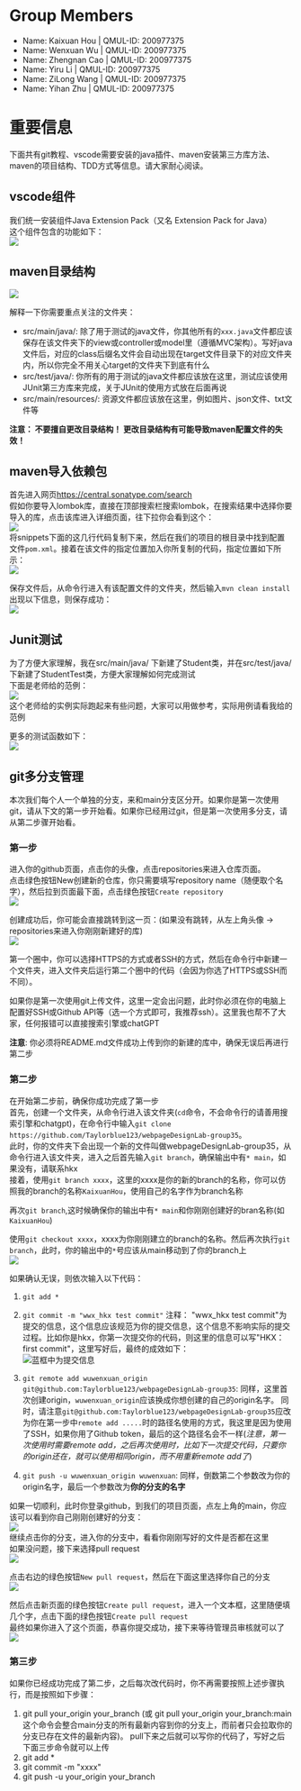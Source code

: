 # Group Members
- Name: Kaixuan Hou  |  QMUL-ID: 200977375  
- Name: Wenxuan Wu  |  QMUL-ID: 200977375  
- Name: Zhengnan Cao  |  QMUL-ID: 200977375  
- Name: Yiru Li  |  QMUL-ID: 200977375  
- Name: ZiLong Wang  |  QMUL-ID: 200977375  
- Name: Yihan Zhu  |  QMUL-ID: 200977375  

# 重要信息
下面共有git教程、vscode需要安装的java插件、maven安装第三方库方法、maven的项目结构、TDD方式等信息。请大家耐心阅读。    
## vscode组件
我们统一安装组件Java Extension Pack（又名 Extension Pack for Java）  
这个组件包含的功能如下：  
![](src/main/resources/pack.png)  
  
## maven目录结构
![](src/main/resources/maven.png)  
  
解释一下你需要重点关注的文件夹：  
- src/main/java/: 除了用于测试的java文件，你其他所有的`xxx.java`文件都应该保存在该文件夹下的view或controller或model里（遵循MVC架构）。写好java文件后，对应的class后缀名文件会自动出现在target文件目录下的对应文件夹内，所以你完全不用关心target的文件夹下到底有什么  
- src/test/java/: 你所有的用于测试的java文件都应该放在这里，测试应该使用JUnit第三方库来完成，关于JUnit的使用方式放在后面再说   
- src/main/resources/: 资源文件都应该放在这里，例如图片、json文件、txt文件等  
  
**注意： 不要擅自更改目录结构！ 更改目录结构有可能导致maven配置文件的失效！**  

## maven导入依赖包
首先进入网页<https://central.sonatype.com/search>  
假如你要导入lombok库，直接在顶部搜索栏搜索lombok，在搜索结果中选择你要导入的库，点击该库进入详细页面，往下拉你会看到这个：  
![](src/main/resources/sonatype.png)  
将snippets下面的这几行代码复制下来，然后在我们的项目的根目录中找到配置文件`pom.xml`。接着在该文件的指定位置加入你所复制的代码，指定位置如下所示：  
![](src/main/resources/pom.png)   
  
保存文件后，从命令行进入有该配置文件的文件夹，然后输入`mvn clean install`    
出现以下信息，则保存成功：  
![](src/main/resources/mvn_download.png)  
  
## Junit测试
为了方便大家理解，我在src/main/java/ 下新建了Student类，并在src/test/java/下新建了StudentTest类，方便大家理解如何完成测试   
下面是老师给的范例：  
![](src/main/resources/tdd1.png)  
这个老师给的实例实际跑起来有些问题，大家可以用做参考，实际用例请看我给的范例  
  
更多的测试函数如下：  
![](src/main/resources/tdd2.png)  
  
## git多分支管理
本次我们每个人一个单独的分支，来和main分支区分开。如果你是第一次使用git，请从下文的第一步开始看。如果你已经用过git，但是第一次使用多分支，请从第二步骤开始看。  

### 第一步
进入你的github页面，点击你的头像，点击repositories来进入仓库页面。  
点击绿色按钮New创建新的仓库，你只需要填写repository name（随便取个名字），然后拉到页面最下面，点击绿色按钮`Create repository`  
![](src/main/resources/img8.png)  
  
创建成功后，你可能会直接跳转到这一页：(如果没有跳转，从左上角头像 -> repositories来进入你刚刚新建好的库)    
![](src/main/resources/img9.png)  
  
第一个圈中，你可以选择HTTPS的方式或者SSH的方式，然后在命令行中新建一个文件夹，进入文件夹后运行第二个圈中的代码（会因为你选了HTTPS或SSH而不同）。  
  
如果你是第一次使用git上传文件，这里一定会出问题，此时你必须在你的电脑上配置好SSH或Github API等（选一个方式即可，我推荐ssh）。这里我也帮不了大家，任何报错可以直接搜索引擎或chatGPT   
  
**注意**: 你必须将README.md文件成功上传到你的新建的库中，确保无误后再进行第二步
  
### 第二步
在开始第二步前，确保你成功完成了第一步  
首先，创建一个文件夹，从命令行进入该文件夹(`cd`命令，不会命令行的请善用搜索引擎和chatgpt)，在命令行中输入`git clone https://github.com/Taylorblue123/webpageDesignLab-group35`。  
此时，你的文件夹下会出现一个新的文件叫做webpageDesignLab-group35，从命令行进入该文件夹，进入之后首先输入`git branch`，确保输出中有`* main`，如果没有，请联系hkx  
接着，使用`git branch xxxx`，这里的xxxx是你的新的branch的名称，你可以仿照我的branch的名称`KaixuanHou`，使用自己的名字作为branch名称  
  
再次`git branch`,这时候确保你的输出中有`* main`和你刚刚创建好的bran名称(如`KaixuanHou`)  
  
使用`git checkout xxxx`，xxxx为你刚刚建立的branch的名称。然后再次执行`git branch`，此时，你的输出中的`*`号应该从main移动到了你的branch上  
![](src/main/resources/img1.png)  
  
如果确认无误，则依次输入以下代码：
1. `git add *`
2. `git commit -m "wwx_hkx test commit"`
注释： "wwx\_hkx test commit"为提交的信息，这个信息应该规范为你的提交信息，这个信息不影响实际的提交过程。比如你是hkx，你第一次提交你的代码，则这里的信息可以写"HKX： first commit"，这里写好后，最终的成效如下：    
![蓝框中为提交信息](src/main/resources/img2.png)  
  
3. `git remote add wuwenxuan_origin git@github.com:Taylorblue123/webpageDesignLab-group35`: 同样，这里首次创建origin，`wuwenxuan_origin`应该换成你想创建的自己的origin名字。 同时，请注意`git@github.com:Taylorblue123/webpageDesignLab-group35`应改为你在第一步中`remote add .....`时的路径名使用的方式，我这里是因为使用了SSH，如果你用了Github token，最后的这个路径名会不一样(*注意，第一次使用时需要remote add，之后再次使用时，比如下一次提交代码，只要你的origin还在，就可以使用相同origin，而不用重新remote add了*)    
4. `git push -u wuwenxuan_origin wuwenxuan`: 同样，倒数第二个参数改为你的origin名字，最后一个参数改为**你的分支的名字**
  
如果一切顺利，此时你登录github，到我们的项目页面，点左上角的main，你应该可以看到你自己刚刚创建好的分支：  
![](src/main/resources/img4.png)  
继续点击你的分支，进入你的分支中，看看你刚刚写好的文件是否都在这里  
如果没问题，接下来选择pull request  
![](src/main/resources/img5.png)  
  
点击右边的绿色按钮`New pull request`，然后在下面这里选择你自己的分支  
![](src/main/resources/img6.png)  
  
然后点击新页面的绿色按钮`Create pull request`，进入一个文本框，这里随便填几个字，点击下面的绿色按钮`Create pull request`  
最终如果你进入了这个页面，恭喜你提交成功，接下来等待管理员审核就可以了  
![](src/main/resources/img7.png)
  
### 第三步
如果你已经成功完成了第二步，之后每次改代码时，你不再需要按照上述步骤执行，而是按照如下步骤：  
1. git pull your_origin your_branch (或 git pull your_origin your_branch:main 这个命令会整合main分支的所有最新内容到你的分支上，而前者只会拉取你的分支已存在文件的最新内容)。  pull下来之后就可以写你的代码了，写好之后下面三步命令就可以上传  
2. git add *  
3. git commit -m "xxxx"  
4. git push -u your_origin your_branch  
